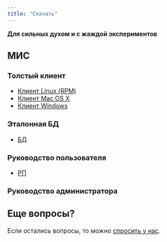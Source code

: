 ```yaml
---
title: "Скачать"
---
```


**Для сильных духом и с жаждой экспериментов**

## МИС


### Толстый клиент 

- [Клиент Linuх (RPM)](/static/assets/download/MIS-3.3-55.i686.rpm)
- [Клиент Mac OS X](/static/assets/download/MIS-3.3-55.pkg)
- [Клиент Windows](/static/assets/download/MIS-3.3-55.rar)

### Эталонная БД

- [БД](/static/assets/download/MIS_DB_reference_14_3.sql.gz) 

### Руководство пользователя

- [РП](/static/assets/download/МИС_РП.pdf)

### Руководство администратора


## Еще вопросы?

Если остались вопросы, то можно [спросить у нас](mailto:sales@hitsl.ru).






